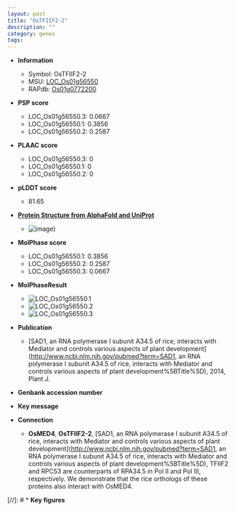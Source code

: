 ```yaml
---
layout: post
title: "OsTFIIF2-2"
description: ""
category: genes
tags: 
---
```


* **Information**  
    + Symbol: OsTFIIF2-2  
    + MSU: [LOC_Os01g56550](http://rice.plantbiology.msu.edu/cgi-bin/ORF_infopage.cgi?orf=LOC_Os01g56550)  
    + RAPdb: [Os01g0772200](http://rapdb.dna.affrc.go.jp/viewer/gbrowse_details/irgsp1?name=Os01g0772200)  

* **PSP score**  
    + LOC_Os01g56550.3: 0.0667 
    + LOC_Os01g56550.1: 0.3856 
    + LOC_Os01g56550.2: 0.2587 

* **PLAAC score**  
    + LOC_Os01g56550.3: 0 
    + LOC_Os01g56550.1: 0 
    + LOC_Os01g56550.2: 0 

* **pLDDT score**
    + 81.65

* **[Protein Structure from AlphaFold and UniProt](https://www.uniprot.org/uniprotkb/C7IWS5/entry#structure)**
    + ![image](https://ricepsp.github.io/images/C/AF-C7IWS5-F1.png))

* **MolPhase score**
    + LOC_Os01g56550.1: 0.3856
    + LOC_Os01g56550.2: 0.2587
    + LOC_Os01g56550.3: 0.0667

* **MolPhaseResult**
    + ![LOC_Os01g56550.1](https://ricepsp.github.io/pictures/LOC_Os01g/LOC_Os01g56550.1.png)
    + ![LOC_Os01g56550.2](https://ricepsp.github.io/pictures/LOC_Os01g/LOC_Os01g56550.2.png)
    + ![LOC_Os01g56550.3](https://ricepsp.github.io/pictures/LOC_Os01g/LOC_Os01g56550.3.png)

* **Publication**  
    + [SAD1, an RNA polymerase I subunit A34.5 of rice, interacts with Mediator and controls various aspects of plant development](http://www.ncbi.nlm.nih.gov/pubmed?term=SAD1, an RNA polymerase I subunit A34.5 of rice, interacts with Mediator and controls various aspects of plant development%5BTitle%5D), 2014, Plant J.

* **Genbank accession number**  

* **Key message**  

* **Connection**  
    + __OsMED4__, __OsTFIIF2-2__, [SAD1, an RNA polymerase I subunit A34.5 of rice, interacts with Mediator and controls various aspects of plant development](http://www.ncbi.nlm.nih.gov/pubmed?term=SAD1, an RNA polymerase I subunit A34.5 of rice, interacts with Mediator and controls various aspects of plant development%5BTitle%5D), TFIIF2 and RPC53 are counterparts of RPA34.5 in Pol II and Pol III, respectively. We demonstrate that the rice orthologs of these proteins also interact with OsMED4.

[//]: # * **Key figures**  



